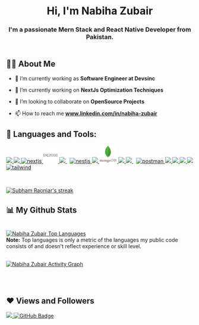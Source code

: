 <h1 align='center' >Hi, I'm Nabiha Zubair</h1>
<h3 align='center'>I'm a passionate Mern Stack and React Native Developer from Pakistan.</h3>

<h2  style="margin-top: 50px"> 🙋‍♂️ About Me</h2>

- 🔭 I’m currently working as **Software Engineer at Devsinc**

- 🌱 I’m currently working on **NextJs Optimization Techniques**

- 👯 I’m looking to collaborate on **OpenSource Projects**

- 📫 How to reach me **www.linkedin.com/in/nabiha-zubair**

## 🚀 Languages and Tools:

<p align="left"> 
<a href="https://reactjs.org/" target="_blank"> <img src="https://img.icons8.com/color/48/000000/react-native.png"/> </a>
    <a href="https://developer.mozilla.org/en-US/docs/Web/JavaScript" target="_blank"> <img src="https://img.icons8.com/color/48/000000/javascript.png"/> </a> 
    <a href="https://nextjs.com" target="_blank"> <img  src="https://img.icons8.com/color/48/000000/nextjs.png" alt="nextjs" width="40" height="40"/> </a>
    <a href="https://expressjs.com" target="_blank"> <img src="https://raw.githubusercontent.com/devicons/devicon/master/icons/express/express-original-wordmark.svg" alt="express" width="40" height="40"/> </a>
    <a style="padding-right:8px;" href="https://nodejs.org" target="_blank"> <img src="https://img.icons8.com/color/48/000000/nodejs.png"/> </a> 
<a href="https://nestjs.com" target="_blank"> <img  src="https://img.icons8.com/color/48/000000/nestjs.png" alt="nestjs" width="40" height="40"/> </a>
    <a href="https://www.djangoproject.com/" target="_blank"> <img src="https://img.icons8.com/color/48/000000/django.png"/> </a> 
    <a href="https://www.mongodb.com/" target="_blank"> <img src="https://raw.githubusercontent.com/devicons/devicon/master/icons/mongodb/mongodb-original-wordmark.svg" alt="mongodb" width="48" height="48"/> </a> 
    <a href="https://firebase.google.com/" target="_blank"> <img src="https://img.icons8.com/color/48/000000/firebase.png"/> </a> 
     <a style="padding-right:8px;" href="https://www.mysql.com/" target="_blank"> <img src="https://img.icons8.com/fluent/50/000000/mysql-logo.png"/> </a>
    <a href="https://postman.com" target="_blank"> <img src="https://www.vectorlogo.zone/logos/getpostman/getpostman-icon.svg" alt="postman" width="45" height="45"/> </a>   
    <a href="https://git-scm.com/" target="_blank"> <img src="https://img.icons8.com/color/48/000000/git.png"/> </a>
    <a href="https://www.java.com" target="_blank"> <img src="https://img.icons8.com/color/48/000000/java-coffee-cup-logo.png"/> </a>
    <a href="https://www.w3.org/html/" target="_blank"> <img src="https://img.icons8.com/color/48/000000/html-5.png"/> </a> 
    <a href="https://www.w3schools.com/css/" target="_blank"> <img src="https://img.icons8.com/color/48/000000/css3.png"/> </a> 
    <a href="https://tailwindcss.com" target="_blank"> <img  src="https://img.icons8.com/color/48/000000/tailwindcss.png" alt="tailwind" width="40" height="40"/> </a>
    
    
    
    
</p>

<br/>

<p align="left">
    <a href="https://github.com/nabiha-Z/github-readme-streak-stats">
        <img title="🔥 Get streak stats for your profile at git.io/streak-stats" alt="Subham Raoniar's streak" src="https://github-readme-streak-stats.herokuapp.com/?user=nabiha-Z&theme=nord&hide_border=true&stroke=455364&background=172637"/>
    </a>
</p>

## 📊 My Github Stats

  <br/>
  <a href="https://github.com/nabiha-Z/github-readme-stats"><img alt="Nabiha Zubair Top Languages" src="https://github-readme-stats.vercel.app/api/top-langs/?username=nabiha-Z&langs_count=8&count_private=true&layout=compact&theme=nord&hide_border=true&bg_color=172637" /></a>
  <br/>
  <b>Note:</b> Top languages is only a metric of the languages my public code consists of and doesn't reflect experience or skill level.


<br/>
<br/>

<a href="https://github.com/nabiha-Z/github-readme-activity-graph"><img alt="Nabiha Zubair Activity Graph" src="https://activity-graph.herokuapp.com/graph?username=nabiha-Z&bg_color=172637&color=5BCDEC&line=5BCDEC&point=FFFFFF&hide_border=true" /></a>

<br/>
<br/>


## ❤ Views and Followers
<a href="https://github.com/nabiha-Z/github-profile-views-counter">
    <img src="https://komarev.com/ghpvc/?username=nabiha-Z">
</a>
<a href="https://github.com/nabiha-Z?tab=followers"><img src="https://img.shields.io/github/followers/nabiha-Z?label=Followers&style=social" alt="GitHub Badge"></a>
